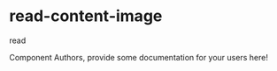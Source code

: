 read-content-image
===============================================
read

Component Authors, provide some documentation for your users here!
